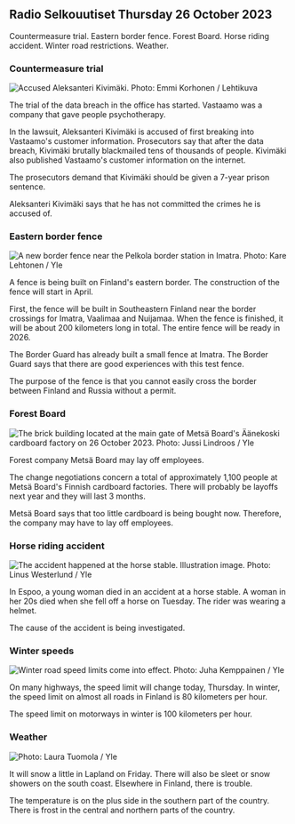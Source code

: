 ## Radio Selkouutiset Thursday 26 October 2023

Countermeasure trial. Eastern border fence. Forest Board. Horse riding accident. Winter road restrictions. Weather.

### Countermeasure trial

![Accused Aleksanteri Kivimäki. Photo: Emmi Korhonen / Lehtikuva](https://images.cdn.yle.fi/image/upload/c_crop,h_2875,w_5112,x_0,y_568/ar_1.7777777777777777,c_fill,g_faces,h_675,w_1200/dpr_1.0/q_auto:eco/f_auto/fl_lossy/v1698305049/39-1191484653a13e7df175)

The trial of the data breach in the office has started. Vastaamo was a company that gave people psychotherapy.

In the lawsuit, Aleksanteri Kivimäki is accused of first breaking into Vastaamo's customer information. Prosecutors say that after the data breach, Kivimäki brutally blackmailed tens of thousands of people. Kivimäki also published Vastaamo's customer information on the internet.

The prosecutors demand that Kivimäki should be given a 7-year prison sentence.

Aleksanteri Kivimäki says that he has not committed the crimes he is accused of.

### Eastern border fence

![A new border fence near the Pelkola border station in Imatra. Photo: Kare Lehtonen / Yle](https://images.cdn.yle.fi/image/upload/c_crop,h_2243,w_3993,x_0,y_0/ar_1.7777777777777777,c_fill,g_faces,h_675,w_1200/dpr_1.0/q_auto:eco/f_auto/fl_lossy/v1698323397/39-1191724653a55b2a04b0)

A fence is being built on Finland's eastern border. The construction of the fence will start in April.

First, the fence will be built in Southeastern Finland near the border crossings for Imatra, Vaalimaa and Nuijamaa. When the fence is finished, it will be about 200 kilometers long in total. The entire fence will be ready in 2026.

The Border Guard has already built a small fence at Imatra. The Border Guard says that there are good experiences with this test fence.

The purpose of the fence is that you cannot easily cross the border between Finland and Russia without a permit.

### Forest Board

![The brick building located at the main gate of Metsä Board's Äänekoski cardboard factory on 26 October 2023. Photo: Jussi Lindroos / Yle](https://images.cdn.yle.fi/image/upload/c_crop,h_2267,w_4031,x_0,y_0/ar_1.7777777777777777,c_fill,g_faces,h_675,w_1200/dpr_1.0/q_auto:eco/f_auto/fl_lossy/v1698319726/39-1191672653a4ca1724ad)

Forest company Metsä Board may lay off employees.

The change negotiations concern a total of approximately 1,100 people at Metsä Board's Finnish cardboard factories. There will probably be layoffs next year and they will last 3 months.

Metsä Board says that too little cardboard is being bought now. Therefore, the company may have to lay off employees.

### Horse riding accident

![The accident happened at the horse stable. Illustration image. Photo: Linus Westerlund / Yle](https://images.cdn.yle.fi/image/upload/c_crop,h_3375,w_6000,x_0,y_387/ar_1.7777777777777777,c_fill,g_faces,h_675,w_1200/dpr_1.0/q_auto:eco/f_auto/fl_lossy/v1692692625/39-116023264e46d0e45030)

In Espoo, a young woman died in an accident at a horse stable. A woman in her 20s died when she fell off a horse on Tuesday. The rider was wearing a helmet.

The cause of the accident is being investigated.

### Winter speeds

![Winter road speed limits come into effect. Photo: Juha Kemppainen / Yle](https://images.cdn.yle.fi/image/upload/c_crop,h_2250,w_4000,x_0,y_0/ar_1.7777777777777777,c_fill,g_faces,h_675,w_1200/dpr_1.0/q_auto:eco/f_auto/fl_lossy/v1603287400/39-7327705f903747751c2)

On many highways, the speed limit will change today, Thursday. In winter, the speed limit on almost all roads in Finland is 80 kilometers per hour.

The speed limit on motorways in winter is 100 kilometers per hour.

### Weather

![ Photo: Laura Tuomola / Yle](https://images.cdn.yle.fi/image/upload/c_crop,h_1080,w_1919,x_0,y_0/ar_1.7777777777777777,c_fill,g_faces,h_675,w_1200/dpr_1.0/q_auto:eco/f_auto/fl_lossy/v1698292510/39-11913736539e2ff81a55)

It will snow a little in Lapland on Friday. There will also be sleet or snow showers on the south coast. Elsewhere in Finland, there is trouble.

The temperature is on the plus side in the southern part of the country. There is frost in the central and northern parts of the country.